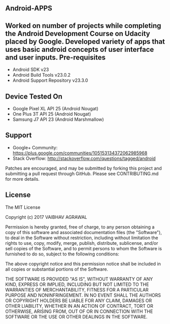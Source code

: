 Android-APPS
--------------

Worked on number of projects while completing the Android Development Course on Udacity placed by Google. Developed variety of apps that uses basic android concepts of user interface and user inputs.
Pre-requisites
--------------

- Android SDK v23
- Android Build Tools v23.0.2
- Android Support Repository v23.3.0

Device Tested On
---------------

- Google Pixel XL API 25 (Android Nougat)
- One Plus 3T API 25 (Android Nougat)
- Samsung J7 API 23 (Android Marshmallow)

Support
-------

- Google+ Community: https://plus.google.com/communities/105153134372062985968
- Stack Overflow: http://stackoverflow.com/questions/tagged/android

Patches are encouraged, and may be submitted by forking this project and
submitting a pull request through GitHub. Please see CONTRIBUTING.md for more details.

License
-------
The MIT License

Copyright (c) 2017 VAIBHAV AGRAWAL

Permission is hereby granted, free of charge, to any person obtaining a copy
of this software and associated documentation files (the "Software"), to deal
in the Software without restriction, including without limitation the rights
to use, copy, modify, merge, publish, distribute, sublicense, and/or sell
copies of the Software, and to permit persons to whom the Software is
furnished to do so, subject to the following conditions:

The above copyright notice and this permission notice shall be included in
all copies or substantial portions of the Software.

THE SOFTWARE IS PROVIDED "AS IS", WITHOUT WARRANTY OF ANY KIND, EXPRESS OR
IMPLIED, INCLUDING BUT NOT LIMITED TO THE WARRANTIES OF MERCHANTABILITY,
FITNESS FOR A PARTICULAR PURPOSE AND NONINFRINGEMENT. IN NO EVENT SHALL THE
AUTHORS OR COPYRIGHT HOLDERS BE LIABLE FOR ANY CLAIM, DAMAGES OR OTHER
LIABILITY, WHETHER IN AN ACTION OF CONTRACT, TORT OR OTHERWISE, ARISING FROM,
OUT OF OR IN CONNECTION WITH THE SOFTWARE OR THE USE OR OTHER DEALINGS IN
THE SOFTWARE.
